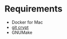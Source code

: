# Requirements

- Docker for Mac
- [git crypt](https://github.com/AGWA/git-crypt/blob/master/INSTALL.md)
- GNUMake